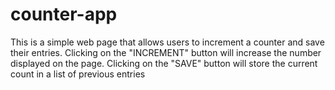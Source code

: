 # counter-app
This is a simple web page that allows users to increment a counter and save their entries. Clicking on the "INCREMENT" button will increase the number displayed on the page. Clicking on the "SAVE" button will store the current count in a list of previous entries

